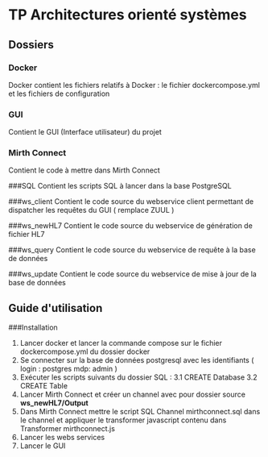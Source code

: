 # TP Architectures orienté systèmes
## Dossiers
### Docker
Docker contient les fichiers relatifs à Docker : le fichier dockercompose.yml et les fichiers de configuration

### GUI
Contient le GUI (Interface utilisateur) du projet

### Mirth Connect
Contient le code à mettre dans Mirth Connect

###SQL
Contient les scripts SQL à lancer dans la base PostgreSQL

###ws_client
Contient le code source du webservice client permettant de dispatcher les requêtes du GUI ( remplace ZUUL )

###ws_newHL7
Contient le code source du webservice de génération de fichier HL7

###ws_query
Contient le code source du webservice de requête à la base de données

###ws_update
Contient le code source du webservice de mise à jour de la base de données


## Guide d'utilisation
###Installation

 1. Lancer docker et lancer la commande compose sur le fichier dockercompose.yml du dossier docker
 2. Se connecter sur la base de données postgresql avec les identifiants ( login : postgres mdp: admin )
 3. Exécuter les scripts suivants du dossier SQL :
	3.1 CREATE Database
	3.2 CREATE Table
 4. Lancer Mirth Connect et créer un channel avec pour dossier source **ws_newHL7/Output**
 5. Dans Mirth Connect mettre le script SQL Channel mirthconnect.sql dans le channel et appliquer le transformer javascript contenu dans Transformer mirthconnect.js
 6. Lancer les webs services
 7. Lancer le GUI
 

 
